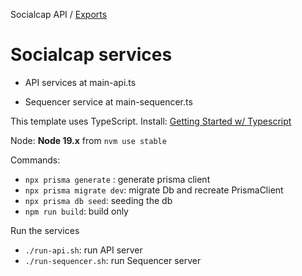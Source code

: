 Socialcap API / [Exports](modules.md)

# Socialcap services

- API services at main-api.ts

- Sequencer service at main-sequencer.ts

This template uses TypeScript. Install: [Getting Started w/ Typescript](https://www.fastify.io/docs/latest/Reference/TypeScript/)

Node: **Node 19.x** from `nvm use stable`

Commands:

- `npx prisma generate` : generate prisma client
- `npx prisma migrate dev`: migrate Db and recreate PrismaClient
- `npx prisma db seed`: seeding the db
- `npm run build`: build only

Run the services

- `./run-api.sh`: run API server
- `./run-sequencer.sh`: run Sequencer server

